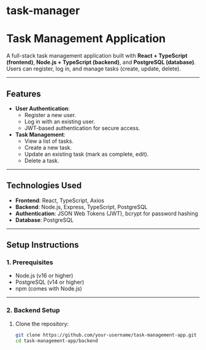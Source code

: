 # task-manager
# Task Management Application

A full-stack task management application built with **React + TypeScript (frontend)**, **Node.js + TypeScript (backend)**, and **PostgreSQL (database)**. Users can register, log in, and manage tasks (create, update, delete).

---

## **Features**
- **User Authentication**:
  - Register a new user.
  - Log in with an existing user.
  - JWT-based authentication for secure access.
- **Task Management**:
  - View a list of tasks.
  - Create a new task.
  - Update an existing task (mark as complete, edit).
  - Delete a task.

---

## **Technologies Used**
- **Frontend**: React, TypeScript, Axios
- **Backend**: Node.js, Express, TypeScript, PostgreSQL
- **Authentication**: JSON Web Tokens (JWT), bcrypt for password hashing
- **Database**: PostgreSQL

---

## **Setup Instructions**

### **1. Prerequisites**
- Node.js (v16 or higher)
- PostgreSQL (v14 or higher)
- npm (comes with Node.js)

---

### **2. Backend Setup**
1. Clone the repository:
   ```bash
   git clone https://github.com/your-username/task-management-app.git
   cd task-management-app/backend
